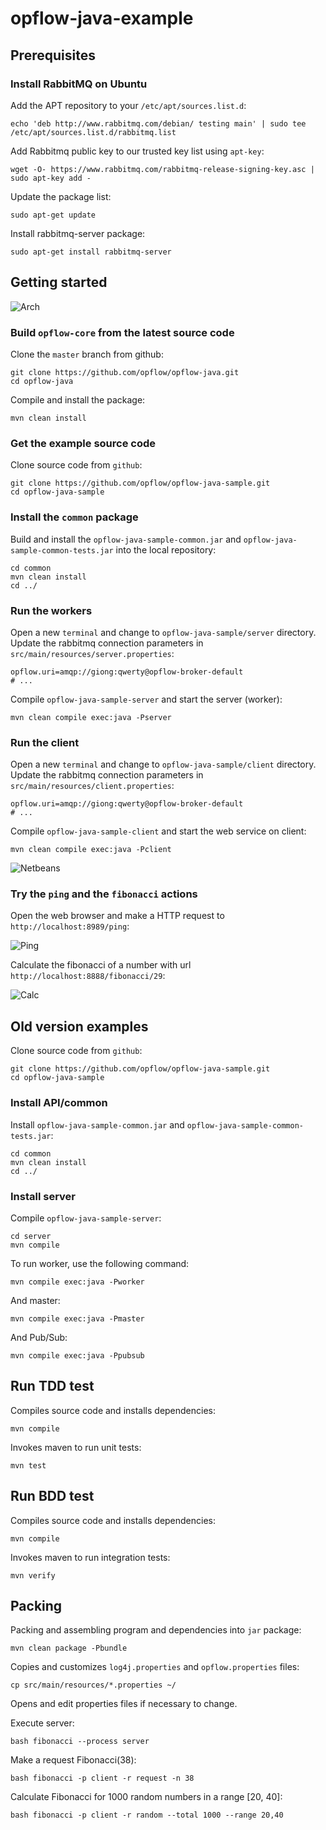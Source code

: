 # opflow-java-example

## Prerequisites

### Install RabbitMQ on Ubuntu

Add the APT repository to your `/etc/apt/sources.list.d`:

```shell
echo 'deb http://www.rabbitmq.com/debian/ testing main' | sudo tee /etc/apt/sources.list.d/rabbitmq.list
```

Add Rabbitmq public key to our trusted key list using `apt-key`:

```shell
wget -O- https://www.rabbitmq.com/rabbitmq-release-signing-key.asc | sudo apt-key add -
```

Update the package list:

```shell
sudo apt-get update
```

Install rabbitmq-server package:

```shell
sudo apt-get install rabbitmq-server
```

## Getting started

![Arch](https://raw.github.com/opflow/opflow-java-sample/master/docs/assets/images/opflow-java-sample-arch.png)

### Build `opflow-core` from the latest source code

Clone the `master` branch from github:

```shell
git clone https://github.com/opflow/opflow-java.git
cd opflow-java
```

Compile and install the package:

```shell
mvn clean install
```

### Get the example source code

Clone source code from `github`:

```shell
git clone https://github.com/opflow/opflow-java-sample.git
cd opflow-java-sample
```

### Install the `common` package

Build and install the `opflow-java-sample-common.jar` and `opflow-java-sample-common-tests.jar` into the local repository:

```
cd common
mvn clean install
cd ../
```

### Run the workers

Open a new `terminal` and change to `opflow-java-sample/server` directory.
Update the rabbitmq connection parameters in `src/main/resources/server.properties`:

```properties
opflow.uri=amqp://giong:qwerty@opflow-broker-default
# ...
```

Compile `opflow-java-sample-server` and start the server (worker):

```shell
mvn clean compile exec:java -Pserver
```

### Run the client

Open a new `terminal` and change to `opflow-java-sample/client` directory.
Update the rabbitmq connection parameters in `src/main/resources/client.properties`:

```properties
opflow.uri=amqp://giong:qwerty@opflow-broker-default
# ...
```

Compile `opflow-java-sample-client` and start the web service on client:

```shell
mvn clean compile exec:java -Pclient
```

![Netbeans](https://raw.github.com/opflow/opflow-java-sample/master/docs/assets/images/opflow-netbeans-terminal.png)

### Try the `ping` and the `fibonacci` actions

Open the web browser and make a HTTP request to `http://localhost:8989/ping`:

![Ping](https://raw.github.com/opflow/opflow-java-sample/master/docs/assets/images/browser-get-ping.png)

Calculate the fibonacci of a number with url `http://localhost:8888/fibonacci/29`:

![Calc](https://raw.github.com/opflow/opflow-java-sample/master/docs/assets/images/browser-get-calc.png)

## Old version examples

Clone source code from `github`:

```shell
git clone https://github.com/opflow/opflow-java-sample.git
cd opflow-java-sample
```

### Install API/common

Install `opflow-java-sample-common.jar` and `opflow-java-sample-common-tests.jar`:

```
cd common
mvn clean install
cd ../
```

### Install server

Compile `opflow-java-sample-server`:

```shell
cd server
mvn compile
```

To run worker, use the following command:

```shell
mvn compile exec:java -Pworker
```

And master:

```shell
mvn compile exec:java -Pmaster
```

And Pub/Sub:

```shell
mvn compile exec:java -Ppubsub
```

## Run TDD test

Compiles source code and installs dependencies:

```shell
mvn compile
```

Invokes maven to run unit tests:

```shell
mvn test
```

## Run BDD test

Compiles source code and installs dependencies:

```shell
mvn compile
```

Invokes maven to run integration tests:

```shell
mvn verify
```

## Packing

Packing and assembling program and dependencies into `jar` package:

```shell
mvn clean package -Pbundle
```

Copies and customizes `log4j.properties` and `opflow.properties` files:

```shell
cp src/main/resources/*.properties ~/
```

Opens and edit properties files if necessary to change.

Execute server:

```shell
bash fibonacci --process server
```

Make a request Fibonacci(38):


```shell
bash fibonacci -p client -r request -n 38
```

Calculate Fibonacci for 1000 random numbers in a range [20, 40]:

```shell
bash fibonacci -p client -r random --total 1000 --range 20,40
```
